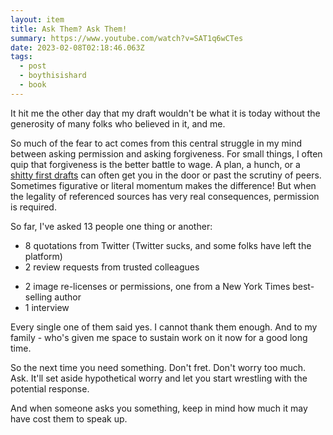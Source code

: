 ```yaml
---
layout: item
title: Ask Them? Ask Them!
summary: https://www.youtube.com/watch?v=SAT1q6wCTes
date: 2023-02-08T02:18:46.063Z
tags:
  - post
  - boythisishard
  - book
---
```

It hit me the other day that my draft wouldn't be what it is today without the generosity of many folks who believed in it, and me.

So much of the fear to act comes from this central struggle in my mind between asking permission and asking forgiveness. For small things, I often quip that forgiveness is the better battle to wage. A plan, a hunch, or a [shitty first drafts](https://brianmuenzenmeyer.com/posts/2022-shitty-first-drafts/)
 can often get you in the door or past the scrutiny of peers. Sometimes figurative or literal momentum makes the difference! But when the legality of referenced sources has very real consequences, permission is required.

So far, I've asked 13 people one thing or another:

* 8 quotations from Twitter (Twitter sucks, and some folks have left the platform) 
* 2 review requests from trusted colleagues
-  2 image re-licenses or permissions, one from a New York Times best-selling author
-  1 interview

Every single one of them said yes. I cannot thank them enough. And to my family - who's given me space to sustain work on it now for a good long time. 

So the next time you need something. Don't fret. Don't worry too much. Ask. It'll set aside hypothetical worry and let you start wrestling with the potential response.

And when someone asks you something, keep in mind how much it may have cost them to speak up.